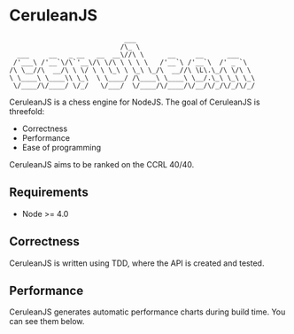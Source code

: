# CeruleanJS
                                 ___                              
                                /\_ \                             
      ___     __   _ __   __  __\//\ \      __     __      ___    
     /'___\ /'__`\/\`'__\/\ \/\ \ \ \ \   /'__`\ /'__`\  /' _ `\  
    /\ \__//\  __/\ \ \/ \ \ \_\ \ \_\ \_/\  __//\ \L\.\_/\ \/\ \ 
    \ \____\ \____\\ \_\  \ \____/ /\____\ \____\ \__/.\_\ \_\ \_\
     \/____/\/____/ \/_/   \/___/  \/____/\/____/\/__/\/_/\/_/\/_/
                                                                  

CeruleanJS is a chess engine for NodeJS. The goal of CeruleanJS is threefold:

- Correctness
- Performance
- Ease of programming

CeruleanJS aims to be ranked on the CCRL 40/40.

## Requirements

- Node >= 4.0

## Correctness

CeruleanJS is written using TDD, where the API is created and tested.

## Performance

CeruleanJS generates automatic performance charts during build time. You can
see them below.
